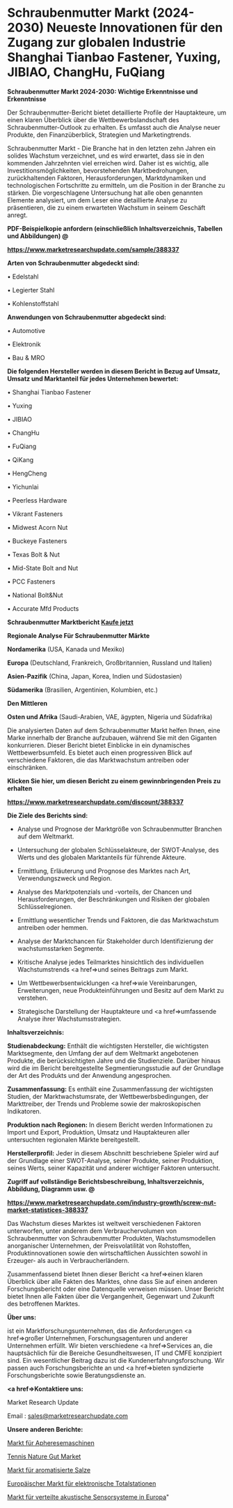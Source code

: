 # Schraubenmutter Markt (2024-2030) Neueste Innovationen für den Zugang zur globalen Industrie Shanghai Tianbao Fastener, Yuxing, JIBIAO, ChangHu, FuQiang

<strong>Schraubenmutter Markt 2024-2030: Wichtige Erkenntnisse und Erkenntnisse</strong>

Der Schraubenmutter-Bericht bietet detaillierte Profile der Hauptakteure, um einen klaren Überblick über die Wettbewerbslandschaft des Schraubenmutter-Outlook zu erhalten. Es umfasst auch die Analyse neuer Produkte, den Finanzüberblick, Strategien und Marketingtrends.

Schraubenmutter Markt - Die Branche hat in den letzten zehn Jahren ein solides Wachstum verzeichnet, und es wird erwartet, dass sie in den kommenden Jahrzehnten viel erreichen wird. Daher ist es wichtig, alle Investitionsmöglichkeiten, bevorstehenden Marktbedrohungen, zurückhaltenden Faktoren, Herausforderungen, Marktdynamiken und technologischen Fortschritte zu ermitteln, um die Position in der Branche zu stärken. Die vorgeschlagene Untersuchung hat alle oben genannten Elemente analysiert, um dem Leser eine detaillierte Analyse zu präsentieren, die zu einem erwarteten Wachstum in seinem Geschäft anregt.



<strong><b>PDF-Beispielkopie anfordern (einschließlich Inhaltsverzeichnis, Tabellen und Abbildungen) @ </b></strong>

<strong><a href=https://www.marketresearchupdate.com/sample/388337>

<strong>https://www.marketresearchupdate.com/sample/388337</u></a></strong></strong>



<strong>Arten von Schraubenmutter abgedeckt sind:</strong>

• Edelstahl

• Legierter Stahl

• Kohlenstoffstahl



<strong>Anwendungen von Schraubenmutter abgedeckt sind:</strong>

• Automotive

• Elektronik

• Bau & MRO



<strong>Die folgenden Hersteller werden in diesem Bericht in Bezug auf Umsatz, Umsatz und Marktanteil für jedes Unternehmen bewertet:</strong>

• Shanghai Tianbao Fastener

• Yuxing

• JIBIAO

• ChangHu

• FuQiang

• QiKang

• HengCheng

• Yichunlai

• Peerless Hardware

• Vikrant Fasteners

• Midwest Acorn Nut

• Buckeye Fasteners

• Texas Bolt & Nut

• Mid-State Bolt and Nut

• PCC Fasteners

• National Bolt&Nut

• Accurate Mfd Products



<strong>Schraubenmutter Marktbericht <a href=https://www.marketresearchupdate.com/buynow/388337>Kaufe jetzt</a></strong>



<strong>Regionale Analyse Für Schraubenmutter Märkte</strong>



<strong>Nordamerika</strong> (USA, Kanada und Mexiko)



<strong>Europa</strong> (Deutschland, Frankreich, Großbritannien, Russland und Italien)



<strong>Asien-Pazifik</strong> (China, Japan, Korea, Indien und Südostasien)



<strong>Südamerika</strong> (Brasilien, Argentinien, Kolumbien, etc.)



<strong>Den Mittleren</strong> 

<strong>Osten und Afrika</strong> (Saudi-Arabien, VAE, ägypten, Nigeria und Südafrika)

Die analysierten Daten auf dem Schraubenmutter Markt helfen Ihnen, eine Marke innerhalb der Branche aufzubauen, während Sie mit den Giganten konkurrieren. Dieser Bericht bietet Einblicke in ein dynamisches Wettbewerbsumfeld. Es bietet auch einen progressiven Blick auf verschiedene Faktoren, die das Marktwachstum antreiben oder einschränken.



<strong>Klicken Sie hier, um diesen Bericht zu einem gewinnbringenden Preis zu erhalten
</strong>

<strong><a href=https://www.marketresearchupdate.com/discount/388337>https://www.marketresearchupdate.com/discount/388337</b></u></strong></a>



<strong>Die Ziele des Berichts sind:</strong>

- Analyse und Prognose der Marktgröße von Schraubenmutter Branchen auf dem Weltmarkt.

- Untersuchung der globalen Schlüsselakteure, der SWOT-Analyse, des Werts und des globalen Marktanteils für führende Akteure.

- Ermittlung, Erläuterung und Prognose des Marktes nach Art, Verwendungszweck und Region.

- Analyse des Marktpotenzials und -vorteils, der Chancen und Herausforderungen, der Beschränkungen und Risiken der globalen Schlüsselregionen.

- Ermittlung wesentlicher Trends und Faktoren, die das Marktwachstum antreiben oder hemmen.

- Analyse der Marktchancen für Stakeholder durch Identifizierung der wachstumsstarken Segmente.

- Kritische Analyse jedes Teilmarktes hinsichtlich des individuellen Wachstumstrends <a href=>und</a> seines Beitrags zum Markt.

- Um Wettbewerbsentwicklungen <a href=>wie</a> Vereinbarungen, Erweiterungen, neue Produkteinführungen und Besitz auf dem Markt zu verstehen.

- Strategische Darstellung der Hauptakteure und <a href=>umfas</a>sende Analyse ihrer Wachstumsstrategien.



<strong>Inhaltsverzeichnis:</strong>



<strong>Studienabdeckung:</strong> Enthält die wichtigsten Hersteller, die wichtigsten Marktsegmente, den Umfang der auf dem Weltmarkt angebotenen Produkte, die berücksichtigten Jahre und die Studienziele. Darüber hinaus wird die im Bericht bereitgestellte Segmentierungsstudie auf der Grundlage der Art des Produkts und der Anwendung angesprochen.



<strong>Zusammenfassung:</strong> Es enthält eine Zusammenfassung der wichtigsten Studien, der Marktwachstumsrate, der Wettbewerbsbedingungen, der Markttreiber, der Trends und Probleme sowie der makroskopischen Indikatoren.



<strong>Produktion nach Regionen:</strong> In diesem Bericht werden Informationen zu Import und Export, Produktion, Umsatz und Hauptakteuren aller untersuchten regionalen Märkte bereitgestellt.



<strong>Herstellerprofil:</strong> Jeder in diesem Abschnitt beschriebene Spieler wird auf der Grundlage einer SWOT-Analyse, seiner Produkte, seiner Produktion, seines Werts, seiner Kapazität und anderer wichtiger Faktoren untersucht.



<strong><b>Zugriff auf vollständige Berichtsbeschreibung, Inhaltsverzeichnis, Abbildung, Diagramm usw. @ </b></strong>

<strong><a href=https://www.marketresearchupdate.com/industry-growth/screw-nut-market-statistices-388337>https://www.marketresearchupdate.com/industry-growth/screw-nut-market-statistices-388337</a></strong>

Das Wachstum dieses Marktes ist weltweit verschiedenen Faktoren unterworfen, unter anderem dem Verbrauchervolumen von Schraubenmutter von Schraubenmutter Produkten, Wachstumsmodellen anorganischer Unternehmen, der Preisvolatilität von Rohstoffen, Produktinnovationen sowie den wirtschaftlichen Aussichten sowohl in Erzeuger- als auch in Verbraucherländern.

Zusammenfassend bietet Ihnen dieser Bericht <a href=>einen</a> klaren Überblick über alle Fakten des Marktes, ohne dass Sie auf einen anderen Forschungsbericht oder eine Datenquelle verweisen müssen. Unser Bericht bietet Ihnen alle Fakten über die Vergangenheit, Gegenwart und Zukunft des betroffenen Marktes.



<strong>Über uns:</strong>

 ist ein Marktforschungsunternehmen, das die Anforderungen <a href=>großer</a> Unternehmen, Forschungsagenturen und anderer Unternehmen erfüllt. Wir bieten verschiedene <a href=>Services</a> an, die hauptsächlich für die Bereiche Gesundheitswesen, IT und CMFE konzipiert sind. Ein wesentlicher Beitrag dazu ist die Kundenerfahrungsforschung. Wir passen auch Forschungsberichte an und <a href=>bieten</a> syndizierte Forschungsberichte sowie Beratungsdienste an.



<strong><a href=>Kontaktiere uns:</a></strong>

Market Research Update

Email : sales@marketresearchupdate.com



<strong>Unsere anderen Berichte:</strong>

<a href=https://www.linkedin.com/pulse/apheresis-machines-market-size-historical-growth>Markt für Apheresemaschinen</a>

<a href=https://www.linkedin.com/pulse/tennis-nature-gut-market-size-trends-consumption>Tennis Nature Gut Market</a>

<a href=https://www.linkedin.com/pulse/salts-flavored-market-size-industry-growth-factors>Markt für aromatisierte Salze</a>

<a href=https://www.linkedin.com/pulse/europe-electronic-total-station-market-2023-size-share>Europäischer Markt für elektronische Totalstationen</a>

<a href=https://www.linkedin.com/pulse/europe-distributed-acoustic-sensing-system-market-zzzjf/>Markt für verteilte akustische Sensorsysteme in Europa</a>"
